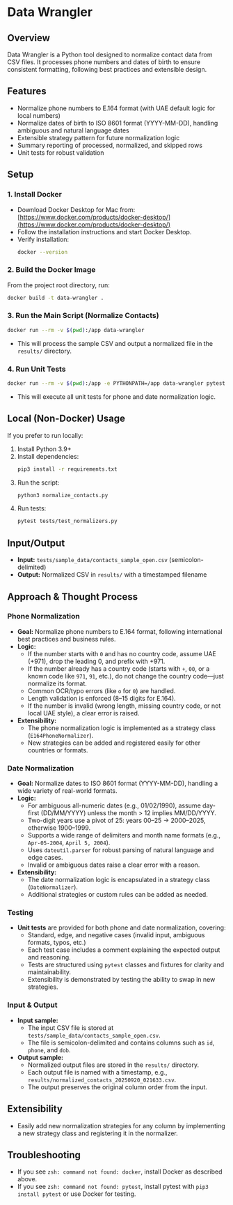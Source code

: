 # Data Wrangler

## Overview
Data Wrangler is a Python tool designed to normalize contact data from CSV files. It processes phone numbers and dates of birth to ensure consistent formatting, following best practices and extensible design.

## Features
- Normalize phone numbers to E.164 format (with UAE default logic for local numbers)
- Normalize dates of birth to ISO 8601 format (YYYY-MM-DD), handling ambiguous and natural language dates
- Extensible strategy pattern for future normalization logic
- Summary reporting of processed, normalized, and skipped rows
- Unit tests for robust validation

## Setup

### 1. Install Docker
- Download Docker Desktop for Mac from: [https://www.docker.com/products/docker-desktop/](https://www.docker.com/products/docker-desktop/)
- Follow the installation instructions and start Docker Desktop.
- Verify installation:
  ```bash
  docker --version
  ```

### 2. Build the Docker Image
From the project root directory, run:
```bash
docker build -t data-wrangler .
```

### 3. Run the Main Script (Normalize Contacts)
```bash
docker run --rm -v $(pwd):/app data-wrangler
```
- This will process the sample CSV and output a normalized file in the `results/` directory.

### 4. Run Unit Tests
```bash
docker run --rm -v $(pwd):/app -e PYTHONPATH=/app data-wrangler pytest tests/test_normalizers.py
```
- This will execute all unit tests for phone and date normalization logic.

## Local (Non-Docker) Usage
If you prefer to run locally:
1. Install Python 3.9+
2. Install dependencies:
   ```bash
   pip3 install -r requirements.txt
   ```
3. Run the script:
   ```bash
   python3 normalize_contacts.py
   ```
4. Run tests:
   ```bash
   pytest tests/test_normalizers.py
   ```

## Input/Output
- **Input:** `tests/sample_data/contacts_sample_open.csv` (semicolon-delimited)
- **Output:** Normalized CSV in `results/` with a timestamped filename

## Approach & Thought Process

### Phone Normalization
- **Goal:** Normalize phone numbers to E.164 format, following international best practices and business rules.
- **Logic:**
  - If the number starts with `0` and has no country code, assume UAE (+971), drop the leading 0, and prefix with +971.
  - If the number already has a country code (starts with `+`, `00`, or a known code like `971`, `91`, etc.), do not change the country code—just normalize its format.
  - Common OCR/typo errors (like `o` for `0`) are handled.
  - Length validation is enforced (8–15 digits for E.164).
  - If the number is invalid (wrong length, missing country code, or not local UAE style), a clear error is raised.
- **Extensibility:**
  - The phone normalization logic is implemented as a strategy class (`E164PhoneNormalizer`).
  - New strategies can be added and registered easily for other countries or formats.

### Date Normalization
- **Goal:** Normalize dates to ISO 8601 format (YYYY-MM-DD), handling a wide variety of real-world formats.
- **Logic:**
  - For ambiguous all-numeric dates (e.g., 01/02/1990), assume day-first (DD/MM/YYYY) unless the month > 12 implies MM/DD/YYYY.
  - Two-digit years use a pivot of 25: years 00–25 → 2000–2025, otherwise 1900–1999.
  - Supports a wide range of delimiters and month name formats (e.g., `Apr-05-2004`, `April 5, 2004`).
  - Uses `dateutil.parser` for robust parsing of natural language and edge cases.
  - Invalid or ambiguous dates raise a clear error with a reason.
- **Extensibility:**
  - The date normalization logic is encapsulated in a strategy class (`DateNormalizer`).
  - Additional strategies or custom rules can be added as needed.

### Testing
- **Unit tests** are provided for both phone and date normalization, covering:
  - Standard, edge, and negative cases (invalid input, ambiguous formats, typos, etc.)
  - Each test case includes a comment explaining the expected output and reasoning.
  - Tests are structured using `pytest` classes and fixtures for clarity and maintainability.
  - Extensibility is demonstrated by testing the ability to swap in new strategies.

### Input & Output
- **Input sample:**
  - The input CSV file is stored at `tests/sample_data/contacts_sample_open.csv`.
  - The file is semicolon-delimited and contains columns such as `id`, `phone`, and `dob`.
- **Output sample:**
  - Normalized output files are stored in the `results/` directory.
  - Each output file is named with a timestamp, e.g., `results/normalized_contacts_20250920_021633.csv`.
  - The output preserves the original column order from the input.

## Extensibility
- Easily add new normalization strategies for any column by implementing a new strategy class and registering it in the normalizer.

## Troubleshooting
- If you see `zsh: command not found: docker`, install Docker as described above.
- If you see `zsh: command not found: pytest`, install pytest with `pip3 install pytest` or use Docker for testing.


